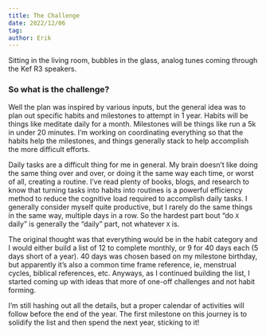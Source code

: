```yaml
---
title: The Challenge
date: 2022/12/06
tag:
author: Erik
---
```


Sitting in the living room, bubbles in the glass, analog tunes coming through the Kef R3 speakers.

### So what is the challenge?

Well the plan was inspired by various inputs, but the general idea was to plan out specific habits and milestones to attempt in 1 year. Habits will be things like meditate daily for a month. Milestones will be things like run a 5k in under 20 minutes. I’m working on coordinating everything so that the habits help the milestones, and things generally stack to help accomplish the more difficult efforts.

Daily tasks are a difficult thing for me in general. My brain doesn’t like doing the same thing over and over, or doing it the same way each time, or worst of all, creating a routine. I’ve read plenty of books, blogs, and research to know that turning tasks into habits into routines is a powerful efficiency method to reduce the cognitive load required to accomplish daily tasks. I generally consider myself quite productive, but I rarely do the same things in the same way, multiple days in a row. So the hardest part bout “do `X` daily” is generally the “daily” part, not whatever `X` is.

The original thought was that everything would be in the habit category and I would either build a list of 12 to complete monthly, or 9 for 40 days each (5 days short of a year). 40 days was chosen based on my milestone birthday, but apparently it’s also a common time frame reference, ie, menstrual cycles, biblical references, etc. Anyways, as I continued building the list, I started coming up with ideas that more of one-off challenges and not habit forming.

I’m still hashing out all the details, but a proper calendar of activities will follow before the end of the year. The first milestone on this journey is to solidify the list and then spend the next year, sticking to it!